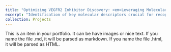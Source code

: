 ```yaml
---
title: "Optimizing VEGFR2 Inhibitor Discovery: <em>Leveraging Molecular Descriptors for Streamlined Drug Development</em>"
excerpt: "Identification of key molecular descriptors crucial for recognizing effective VEGFR2 inhibitors<br/><img src='/images/drugdiscoveryml.png'>"
collection: Projects
---
```


This is an item in your portfolio. It can be have images or nice text. If you name the file .md, it will be parsed as markdown. If you name the file .html, it will be parsed as HTML.
